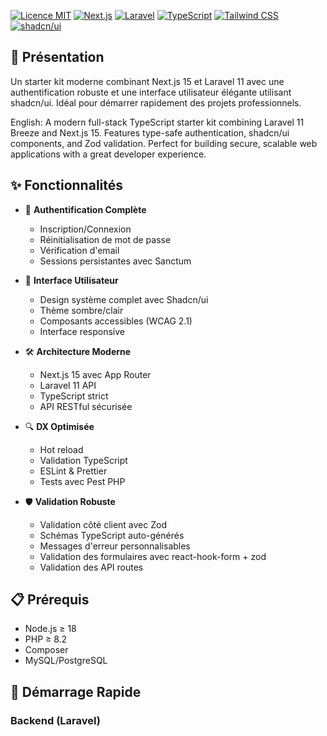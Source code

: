 
  [![Licence MIT](https://img.shields.io/badge/License-MIT-yellow.svg)](https://opensource.org/licenses/MIT)
  [![Next.js](https://img.shields.io/badge/Next.js-15.0.3-black)](https://nextjs.org/)
  [![Laravel](https://img.shields.io/badge/Laravel-11.0-red)](https://laravel.com/)
  [![TypeScript](https://img.shields.io/badge/TypeScript-5.0-blue)](https://www.typescriptlang.org/)
  [![Tailwind CSS](https://img.shields.io/badge/Tailwind-3.4-38bdf8)](https://tailwindcss.com)
  [![shadcn/ui](https://img.shields.io/badge/shadcn/ui-latest-black)](https://ui.shadcn.com)

## 🌟 Présentation

Un starter kit moderne combinant Next.js 15 et Laravel 11 avec une authentification robuste et une interface utilisateur élégante utilisant shadcn/ui. Idéal pour démarrer rapidement des projets professionnels.

English:
A modern full-stack TypeScript starter kit combining Laravel 11 Breeze and Next.js 15. Features type-safe authentication, shadcn/ui components, and Zod validation. Perfect for building secure, scalable web applications with a great developer experience.

## ✨ Fonctionnalités

- 🔐 **Authentification Complète**
  - Inscription/Connexion
  - Réinitialisation de mot de passe
  - Vérification d'email
  - Sessions persistantes avec Sanctum

- 🎨 **Interface Utilisateur**
  - Design système complet avec Shadcn/ui
  - Thème sombre/clair
  - Composants accessibles (WCAG 2.1)
  - Interface responsive

- 🛠 **Architecture Moderne**
  - Next.js 15 avec App Router
  - Laravel 11 API
  - TypeScript strict
  - API RESTful sécurisée

- 🔍 **DX Optimisée**
  - Hot reload
  - Validation TypeScript
  - ESLint & Prettier
  - Tests avec Pest PHP

- 🛡️ **Validation Robuste**
  - Validation côté client avec Zod
  - Schémas TypeScript auto-générés
  - Messages d'erreur personnalisables
  - Validation des formulaires avec react-hook-form + zod
  - Validation des API routes

## 📋 Prérequis

- Node.js ≥ 18
- PHP ≥ 8.2
- Composer
- MySQL/PostgreSQL

## 🚀 Démarrage Rapide

### Backend (Laravel)
